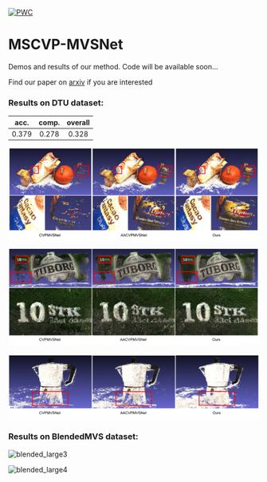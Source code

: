 [![PWC](https://img.shields.io/endpoint.svg?url=https://paperswithcode.com/badge/cost-volume-pyramid-network-with-multi/3d-reconstruction-on-dtu)](https://paperswithcode.com/sota/3d-reconstruction-on-dtu?p=cost-volume-pyramid-network-with-multi)
# MSCVP-MVSNet
Demos and results of our method. Code will be available soon...

Find our paper on [arxiv](https://arxiv.org/abs/2207.12032) if you are interested



### Results on DTU dataset:

| acc.  | comp. | overall |
| :---: | :---: | :-----: |
| 0.379 | 0.278 |  0.328  |



![dtu1clip](/dtu1clip.png)

![dtu2clip](/dtu2clip.png)

![dtu3clip](/dtu3clip.png)





### Results on BlendedMVS dataset:

![blended_large3](/blended_large3.png)

![blended_large4](/blended_large4.png)
